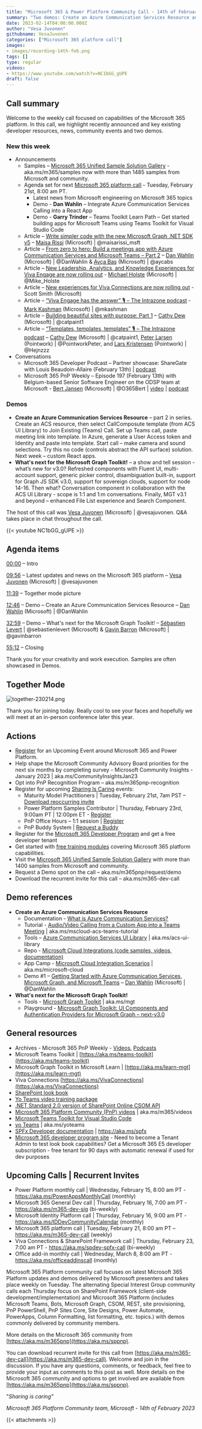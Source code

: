 ```yaml
---
title: "Microsoft 365 & Power Platform Community Call - 14th of February, 2023"  
summary: "Two demos: Create an Azure Communication Services Resource and What's next for the Microsoft Graph Toolkit! 7 new articles and 2 new conversations released in last 7 days."
date: 2023-02-14T04:00:00.000Z
author: "Vesa Juvonen"
githubname: VesaJuvonen
categories: ["Microsoft 365 platform call"]
images:
- images/recording-14th-feb.png
tags: []
type: regular
videos:
- https://www.youtube.com/watch?v=NC1bGG_gUPE
draft: false
---
```


## Call summary

Welcome to the weekly call focused on capabilities of the Microsoft 365 platform.  In this call, we highlight recently announced and key existing developer resources, news, community events and two demos. 

### New this week

* Announcements
    * Samples – [Microsoft 365 Unified Sample Solution Gallery](https://adoption.microsoft.com/sample-solution-gallery) - aka.ms/m365/samples now with more than 1485 samples from Microsoft and community.
    * Agenda set for next [Microsoft 365 platform call](https://aka.ms/m365-dev-call) - Tuesday, February 21st, 8:00 am PT.
        * Latest news from Microsoft engineering on Microsoft 365 topics
        * Demo - **Dan Wahlin** – Integrate Azure Communication Services Calling into a React App
        * Demo - **Garry Trinder** – Teams Toolkit Learn Path – Get started building apps for Microsoft Teams using Teams Toolkit for Visual Studio Code
    * Article – [Write simpler code with the new Microsoft Graph .NET SDK v5](https://devblogs.microsoft.com/microsoft365dev/write-simpler-code-with-the-new-microsoft-graph-net-sdk-v5/) – [Maisa Rissi](https://twitter.com/maisarissi_msft) (Microsoft) \| @maisarissi_msft
    * Article – [From zero to hero: Build a meetings app with Azure Communication Services and Microsoft Teams – Part 2](https://devblogs.microsoft.com/microsoft365dev/from-zero-to-hero-build-a-meetings-app-with-azure-communication-services-and-microsoft-teams-part-2/) – [Dan Wahlin](https://twitter.com/DanWahlin) (Microsoft) \| @DanWahlin & [Ayça Baş](https://twitter.com/aycabs) (Microsoft) \| @aycabs
    * Article – [New Leadership, Analytics, and Knowledge Experiences for Viva Engage are now rolling out](https://techcommunity.microsoft.com/t5/microsoft-viva-blog/new-leadership-analytics-and-knowledge-experiences-for-viva/ba-p/3738818) - [Michael Holste](https://twitter.com/mike_holste) (Microsoft) \| @Mike_Holste
    * Article – [New experiences for Viva Connections are now rolling out](https://techcommunity.microsoft.com/t5/microsoft-viva-blog/new-experiences-for-viva-connections-are-now-rolling-out/ba-p/3729071) - Scott Smith (Microsoft)
    * Article – [“Viva Engage has the answer” 🎙 – The Intrazone podcast](https://techcommunity.microsoft.com/t5/microsoft-sharepoint-blog/viva-engage-has-the-answer-the-intrazone-podcast/ba-p/3739563) - [Mark Kashman](https://twitter.com/mkashman) (Microsoft) \| @mkashman
    * Article – [Building beautiful sites with purpose: Part 1](https://techcommunity.microsoft.com/t5/microsoft-sharepoint-blog/building-beautiful-sites-with-purpose-part-1/ba-p/3735360) – [Cathy Dew](https://twitter.com/catpaint1) (Microsoft) \| @catpaint1
    * Article – [“Templates, templates, templates” 🎙 – The Intrazone podcast](https://techcommunity.microsoft.com/t5/microsoft-sharepoint-blog/templates-templates-templates-the-intrazone-podcast/ba-p/3734404) – [Cathy Dew](https://twitter.com/catpaint1) (Microsoft) \| @catpaint1, [Peter Larsen](https://twitter.com/PointworkPeter) (Pointwork) \| @PointworkPeter, and [Lars Kristensen](https://twitter.com/Hejnzzz) (Pointwork) \| @Hejnzzz
* Conversations
    * Microsoft 365 Developer Podcast – Partner showcase: ShareGate with Louis Beaudoin-Allaire (February 13th) \| [podcast](https://m365devpodcast.com/e/partner-showcase-sharegate-with-louis-beaudoin-alliare/)
    * Microsoft 365 PnP Weekly – Episode 197 (February 13th) with Belgium-based Senior Software Engineer on the ODSP team at Microsoft - [Bert Jansen](https://twitter.com/O365Bert) (Microsoft) \| @O365Bert \| [video](https://pnp.github.io/blog/microsoft-365-pnp-weekly/episode-197/) \| [podcast](https://www.podbean.com/eas/pb-jpx9m-138e49f)

### Demos

* **Create an Azure Communication Services Resource** – part 2 in series. Create an ACS resource, then select CallComposute template (from ACS UI Library) to Join Existing (Teams) Call. Set up Teams call, paste meeting link into template. In Azure, generate a User Access token and Identity and paste into template. Start call – make camera and sound selections. Try this no code (controls abstract the API surface) solution. Next week – custom React apps.
* **What's next for the Microsoft Graph Toolkit!** – a show and tell session - what’s new for v3.0? Refreshed components with Fluent UI, multi-account support, generic picker control, disambiguation built-in, support for Graph JS SDK v3.0, support for sovereign clouds, support for node 14-16. Then what? Conversation component in collaboration with the ACS UI Library - scope is 1:1 and 1:m conversations. Finally, MGT v3.1 and beyond – enhanced File List experience and Search Component.

The host of this call was [Vesa Juvonen](http://twitter.com/vesajuvonen) (Microsoft) \| @vesajuvonen. Q&A takes place in chat throughout the call.

{{< youtube NC1bGG_gUPE >}}

## Agenda items

[00:00](https://youtu.be/NC1bGG_gUPE?t=0) – Intro

[09:56](https://youtu.be/NC1bGG_gUPE?t=596) – Latest updates and news on the Microsoft 365 platform – [Vesa Juvonen](http://twitter.com/vesajuvonen) (Microsoft) \| @vesajuvonen

[11:39](https://youtu.be/NC1bGG_gUPE?t=699) – Together mode picture

[12:46](https://youtu.be/NC1bGG_gUPE?t=766) – Demo – Create an Azure Communication Services Resource – [Dan Wahlin](https://twitter.com/DanWahlin) (Microsoft) \| @DanWahlin

[32:59](https://youtu.be/NC1bGG_gUPE?t=1979) – Demo – What's next for the Microsoft Graph Toolkit! – [Sébastien Levert](https://twitter.com/sebastienlevert) \| @sebastienlevert (Microsoft) & [Gavin Barron](https://twitter.com/gavinbarron) (Microsoft) \| @gavinbarron

[55:12](https://youtu.be/NC1bGG_gUPE?t=3312) – Closing

Thank you for your creativity and work execution. Samples are often showcased in Demos.

## Together Mode

![together-230214.png](images/together-230214.png)

Thank you for joining today. Really cool to see your faces and hopefully we will meet at an in-person conference later this year.

## Actions

* [Register](http://www.communitydays.org) for an Upcoming Event around Microsoft 365 and Power Platform.
* Help shape the Microsoft Community Advisory Board priorities for the next six months by completing survey - Microsoft Community Insights - January 2023 \| aka.ms/CommunityInsightsJan23
* Opt into PnP Recognition Program – aka.ms/m365pnp-recognition
* Register for upcoming [Sharing Is Caring](https://pnp.github.io/sharing-is-caring/) events:
    * Maturity Model Practitioners \| Tuesday, February 21st, 7am PST – [Download reoccurring invite](https://aka.ms/mm4m365/invite)
    * Power Platform Samples Contributor \| Thursday, February 23rd, 9:00am PT \| 12:00pm ET - [Register](https://forms.office.com/pages/responsepage.aspx?id=KtIy2vgLW0SOgZbwvQuRaXDXyCl9DkBHq4A2OG7uLpdUN0hMNTRPWVVWTkhFTk9QQzhFSTRIS1JLSC4u)
    * PnP Office Hours – 1:1 session \| [Register](https://outlook.office365.com/owa/calendar/PnPSharingisCaring@warner.digital/bookings/)
    * PnP Buddy System \| [Request a Buddy](https://forms.office.com/Pages/ResponsePage.aspx?id=KtIy2vgLW0SOgZbwvQuRaXDXyCl9DkBHq4A2OG7uLpdUMjRRUVg4NElZUUJLTEY1TVVSVDJFRFpLRS4u)
* Register for the [Microsoft 365 Developer Program](https://aka.ms/m365/devprogram) and get a free developer tenant
* Get started with [free training modules](https://aka.ms/m365/dev/learn) covering Microsoft 365 platform capabilities.
* Visit the [Microsoft 365 Unified Sample Solution Gallery](https://adoption.microsoft.com/sample-solution-gallery) with more than 1400 samples from Microsoft and community.
* Request a Demo spot on the call – aka.ms/m365pnp/request/demo
* Download the recurrent invite for this call – aka.ms/m365-dev-call

## Demo references

* **Create an Azure Communication Services Resource**
    * Documentation - [What is Azure Communication Services?](https://learn.microsoft.com/azure/communication-services/overview)
    * Tutorial - [Audio/Video Calling from a Custom App into a Teams Meeting](https://microsoft.github.io/MicrosoftCloud/tutorials/docs/ACS-to-Teams-Meeting/) \| aka.ms/mscloud-acs-teams-tutorial
    * Tools – [Azure Communication Services UI Library](https://azure.github.io/communication-ui-library/) \| aka.ms/acs-ui-library
    * Repo - [Microsoft Cloud Integrations (code samples, videos, documentation)](https://github.com/microsoft/microsoftcloud)
    * App Camp - [Microsoft Cloud Integration Scenarios](https://microsoft.github.io/MicrosoftCloud/?WT.mc_id=m365-80533-dwahlin) \| aka.ms/microsoft-cloud
    * Demo \#1 – [Getting Started with Azure Communication Services, Microsoft Graph, and Microsoft Teams](https://youtu.be/xDXS9muZ0DI?t=718) – [Dan Wahlin](https://twitter.com/DanWahlin) (Microsoft) \| @DanWahlin
* **What's next for the Microsoft Graph Toolkit!**
    * Tools - [Microsoft Graph Toolkit](https://github.com/microsoftgraph/microsoft-graph-toolkit) \| aka.ms/mgt
    * Playground - [Microsoft Graph Toolkit: UI Components and Authentication Providers for Microsoft Graph – next-v3.0](https://mgt.dev/next/v3/?path=/story/overview--page)

## General resources

* Archives - Microsoft 365 PnP Weekly - [Videos](https://www.youtube.com/playlist?list=PLR9nK3mnD-OVYI-St_CBiFfuL4CZbBpkC), [Podcasts](https://pnpweekly.podbean.com/)
* Microsoft Teams Toolkit | [https://aka.ms/teams-toolkit](https://aka.ms/teams-toolkit)
* Microsoft Graph Toolkit in Microsoft Learn | [https://aka.ms/learn-mgt](https://aka.ms/learn-mgt)
* Viva Connections [https://aka.ms/VivaConnections](https://aka.ms/VivaConnections)
* [SharePoint look book](https://lookbook.microsoft.com/?WT.mc_id=m365-24198-cxa)
* [Yo Teams video training package](https://aka.ms/yoteams-training)
* [.NET Standard 2.0 version of SharePoint Online CSOM API](https://developer.microsoft.com/microsoft-365/blogs/net-standard-version-of-sharepoint-online-csom-apis?WT.mc_id=m365-24198-cxa)
* [Microsoft 365 Platform Community (PnP) videos](https://aka.ms/m365/videos) | aka.ms/m365/videos
* [Microsoft Teams Toolkit for Visual Studio Code](https://marketplace.visualstudio.com/items?itemName=TeamsDevApp.ms-teams-vscode-extension)
* [yo Teams](https://aka.ms/yoteams) | aka.ms/yoteams
* [SPFx Developer documentation](https://aka.ms/spfx) | <https://aka.ms/spfx>
* [Microsoft 365 developer program site](https://developer.microsoft.com/office/dev-program?WT.mc_id=m365-24198-cxa) - Need to become a Tenant Admin to test look book capabilities? Get a Microsoft 365 E5 developer subscription - free tenant for 90 days with automatic renewal if used for dev purposes

## Upcoming Calls | Recurrent Invites

* Power Platform monthly call \| Wednesday, February 15, 8:00 am PT - <https://aka.ms/PowerAppsMonthlyCall> (monthly)
* Microsoft 365 General Dev call \| Thursday, February 16, 7:00 am PT - <https://aka.ms/m365-dev-sig> (bi-weekly)
* Microsoft Identity Platform call \| Thursday, February 16, 9:00 am PT - <https://aka.ms/IDDevCommunityCalendar> (monthly)
* Microsoft 365 platform call \| Tuesday, February 21, 8:00 am PT – <https://aka.ms/m365-dev-call> (weekly)
* Viva Connections & SharePoint Framework call \| Thursday, February 23, 7:00 am PT - <https://aka.ms/spdev-spfx-call> (bi-weekly)
* Office add-in monthly call \| Wednesday, March 8, 8:00 am PT - <https://aka.ms/officeaddinscall> (monthly)

Microsoft 365 Platform community call focuses on latest Microsoft 365 Platform updates and demos delivered by Microsoft presenters and takes place weekly on Tuesday.  The alternating Special Interest Group community calls each Thursday focus on SharePoint Framework (client-side development/implementation) and Microsoft 365 Platform (includes Microsoft Teams, Bots, Microsoft Graph, CSOM, REST, site provisioning, PnP PowerShell, PnP Sites Core, Site Designs, Power Automate, PowerApps, Column Formatting, list formatting, etc. topics.) with demos commonly delivered by community members.

More details on the Microsoft 365 community from [https://aka.ms/m365pnp](https://aka.ms/sppnp).

You can download recurrent invite for this call from [https://aka.ms/m365-dev-call](https://aka.ms/m365-dev-call).  Welcome and join in the discussion. If you have any questions, comments, or feedback, feel free to provide your input as comments to this post as well. More details on the Microsoft 365 community and options to get involved are available from [https://aka.ms/m365pnp](https://aka.ms/sppnp).


&quot;_Sharing is caring&quot;_

_Microsoft 365 Platform Community team, Microsoft - 14th of February 2023_

{{< attachments >}}
